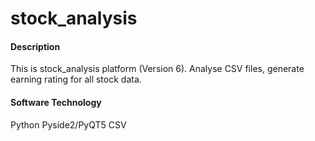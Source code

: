 # stock_analysis

#### Description
This is stock_analysis platform (Version 6). Analyse CSV files, generate earning rating for all stock data.

#### Software Technology
Python Pyside2/PyQT5 CSV

